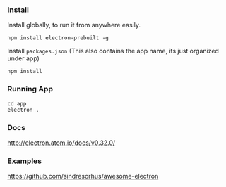 ### Install
Install globally, to run it from anywhere easily.


    npm install electron-prebuilt -g

Install `packages.json` (This also contains the app name, its just organized under app)

    npm install

### Running App

    cd app
    electron .


### Docs
http://electron.atom.io/docs/v0.32.0/


### Examples
https://github.com/sindresorhus/awesome-electron

